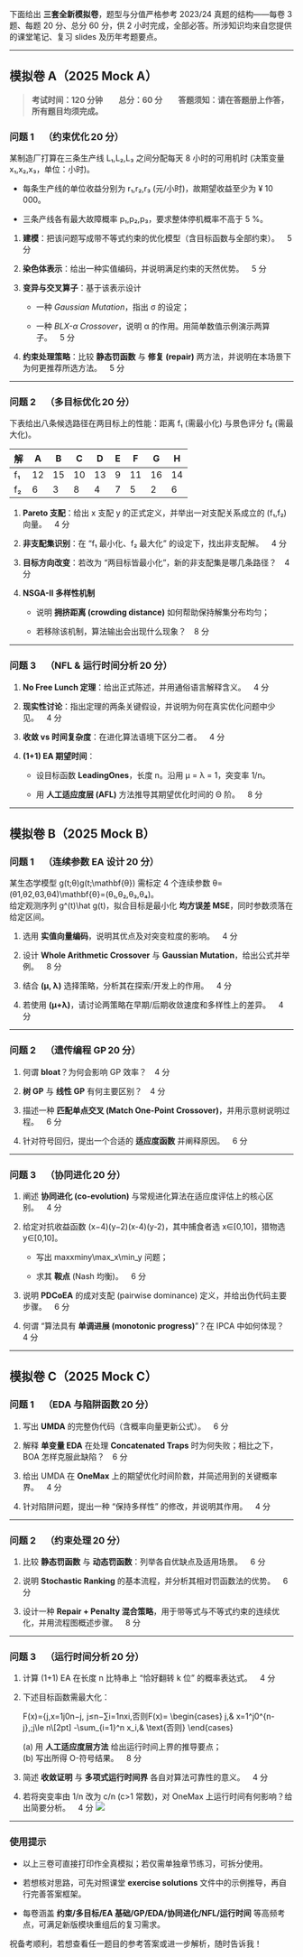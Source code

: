 下面给出 **三套全新模拟卷**，题型与分值严格参考 2023/24 真题的结构——每卷 3 题、每题 20 分、总分 60 分，供 2 小时完成，全部必答。所涉知识均来自您提供的课堂笔记、复习 slides 及历年考题要点。

---

## 模拟卷 A（2025 Mock A）

> **考试时间：120 分钟  总分：60 分  答题须知：请在答题册上作答，所有题目均须完成。**

### 问题 1 （约束优化 20 分）

某制造厂打算在三条生产线 L₁,L₂,L₃ 之间分配每天 8 小时的可用机时 (决策变量 x₁,x₂,x₃，单位：小时)。

- 每条生产线的单位收益分别为 r₁,r₂,r₃ (元/小时)，故期望收益至少为 ¥ 10 000。
    
- 三条产线各有最大故障概率 p₁,p₂,p₃，要求整体停机概率不高于 5 %。
    

1. **建模**：把该问题写成带不等式约束的优化模型（含目标函数与全部约束）。 5 分
    
2. **染色体表示**：给出一种实值编码，并说明满足约束的天然优势。 5 分
    
3. **变异与交叉算子**：基于该表示设计
    
    - 一种 _Gaussian Mutation_，指出 σ 的设定；
        
    - 一种 _BLX-α Crossover_，说明 α 的作用。用简单数值示例演示两算子。 5 分
        
4. **约束处理策略**：比较 **静态罚函数** 与 **修复 (repair)** 两方法，并说明在本场景下为何更推荐所选方法。 5 分
    

---

### 问题 2 （多目标优化 20 分）

下表给出八条候选路径在两目标上的性能：距离 f₁ (需最小化) 与景色评分 f₂ (需最大化)。

|解|A|B|C|D|E|F|G|H|
|---|---|---|---|---|---|---|---|---|
|f₁|12|15|10|13|9|11|16|14|
|f₂|6|3|8|4|7|5|2|6|

1. **Pareto 支配**：给出 x 支配 y 的正式定义，并举出一对支配关系成立的 (f₁,f₂) 向量。 4 分
    
2. **非支配集识别**：在 “f₁ 最小化、f₂ 最大化” 的设定下，找出非支配解。 4 分
    
3. **目标方向改变**：若改为 “两目标皆最小化”，新的非支配集是哪几条路径？ 4 分
    
4. **NSGA-II 多样性机制**
    
    - 说明 **拥挤距离 (crowding distance)** 如何帮助保持解集分布均匀；
        
    - 若移除该机制，算法输出会出现什么现象？ 8 分
        

---

### 问题 3 （NFL & 运行时间分析 20 分）

1. **No Free Lunch 定理**：给出正式陈述，并用通俗语言解释含义。 4 分
    
2. **现实性讨论**：指出定理的两条关键假设，并说明为何在真实优化问题中少见。 4 分
    
3. **收敛 vs 时间复杂度**：在进化算法语境下区分二者。 4 分
    
4. **(1+1) EA 期望时间**：
    
    - 设目标函数 **LeadingOnes**，长度 n。沿用 μ = λ = 1，突变率 1/n。
        
    - 用 **人工适应度层 (AFL)** 方法推导其期望优化时间的 Θ 阶。 8 分
        

---

## 模拟卷 B（2025 Mock B）

### 问题 1 （连续参数 EA 设计 20 分）

某生态学模型 g(t;θ)g(t;\mathbf{θ}) 需标定 4 个连续参数 θ=(θ1,θ2,θ3,θ4)\mathbf{θ}=(θ₁,θ₂,θ₃,θ₄)。  
给定观测序列 g^(t)\hat g(t)，拟合目标是最小化 **均方误差 MSE**，同时参数须落在给定区间。

1. 选用 **实值向量编码**，说明其优点及对突变粒度的影响。 4 分
    
2. 设计 **Whole Arithmetic Crossover** 与 **Gaussian Mutation**，给出公式并举例。 8 分
    
3. 结合 **(μ, λ)** 选择策略，分析其在探索/开发上的作用。 4 分
    
4. 若使用 **(μ+λ)**，请讨论两策略在早期/后期收敛速度和多样性上的差异。 4 分
    

---

### 问题 2 （遗传编程 GP 20 分）

1. 何谓 **bloat**？为何会影响 GP 效率？ 4 分
    
2. **树 GP** 与 **线性 GP** 有何主要区别？ 4 分
    
3. 描述一种 **匹配单点交叉 (Match One-Point Crossover)**，并用示意树说明过程。 6 分
    
4. 针对符号回归，提出一个合适的 **适应度函数** 并阐释原因。 6 分
    

---

### 问题 3 （协同进化 20 分）

1. 阐述 **协同进化 (co-evolution)** 与常规进化算法在适应度评估上的核心区别。 4 分
    
2. 给定对抗收益函数 (x−4)(y−2)(x-4)(y-2)，其中捕食者选 x∈\[0,10\]，猎物选 y∈\[0,10\]。
    
    - 写出 max⁡xmin⁡y\max_x\min_y 问题；
        
    - 求其 **鞍点** (Nash 均衡)。 6 分
        
3. 说明 **PDCoEA** 的成对支配 (pairwise dominance) 定义，并给出伪代码主要步骤。 6 分
    
4. 何谓 “算法具有 **单调进展 (monotonic progress)**”？在 IPCA 中如何体现？ 4 分
    

---

## 模拟卷 C（2025 Mock C）

### 问题 1 （EDA 与陷阱函数 20 分）

1. 写出 **UMDA** 的完整伪代码（含概率向量更新公式）。 6 分
    
2. 解释 **单变量 EDA** 在处理 **Concatenated Traps** 时为何失败；相比之下，BOA 怎样克服此缺陷？ 6 分
    
3. 给出 UMDA 在 **OneMax** 上的期望优化时间阶数，并简述用到的关键概率界。 4 分
    
4. 针对陷阱问题，提出一种 “保持多样性” 的修改，并说明其作用。 4 分
    

---

### 问题 2 （约束处理 20 分）

1. 比较 **静态罚函数** 与 **动态罚函数**：列举各自优缺点及适用场景。 6 分
    
2. 说明 **Stochastic Ranking** 的基本流程，并分析其相对罚函数法的优势。 6 分
    
3. 设计一种 **Repair + Penalty 混合策略**，用于带等式与不等式约束的连续优化，并用流程图概述步骤。 8 分
    

---

### 问题 3 （运行时间分析 20 分）

1. 计算 (1+1) EA 在长度 n 比特串上 “恰好翻转 k 位” 的概率表达式。 4 分
    
2. 下述目标函数需最大化：
    
    F(x)={j,x=1j0n−j,  j≤n−∑i=1nxi,否则F(x)= \begin{cases} j,& x=1^j0^{n-j},\;j\le n\\[2pt] -\sum_{i=1}^n x_i,& \text{否则} \end{cases}
    
    (a) 用 **人工适应度层方法** 给出运行时间上界的推导要点；  
    (b) 写出所得 O-符号结果。 8 分
    
3. 简述 **收敛证明** 与 **多项式运行时间界** 各自对算法可靠性的意义。 4 分
    
4. 若将突变率由 1/n 改为 c/n (c>1 常数)，对 OneMax 上运行时间有何影响？给出简要分析。 4 分
    ![](assets/Pasted%20image%2020250529150044.webp)

---

### 使用提示

- 以上三卷可直接打印作全真模拟；若仅需单独章节练习，可拆分使用。
    
- 若想核对思路，可先对照课堂 **exercise solutions** 文件中的示例推导，再自行完善答案框架。
    
- 每卷涵盖 **约束/多目标/EA 基础/GP/EDA/协同进化/NFL/运行时间** 等高频考点，可满足新版模块重组后的复习需求。
    

祝备考顺利，若想查看任一题目的参考答案或进一步解析，随时告诉我！